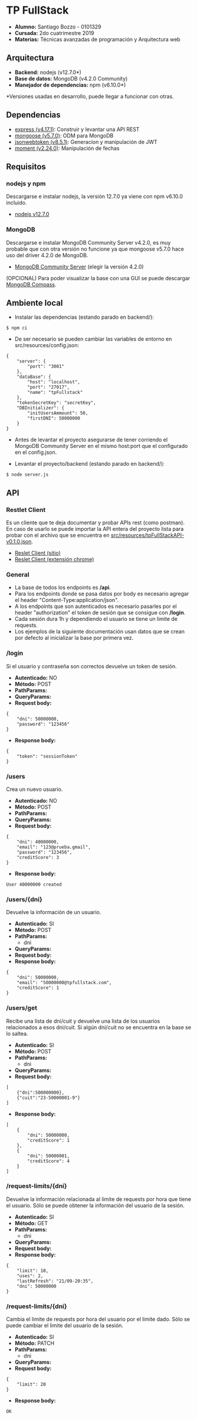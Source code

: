 # TP FullStack

- **Alumno:** Santiago Bozzo - 0101329
- **Cursada:** 2do cuatrimestre 2019
- **Materias:** Técnicas avanzadas de programación y Arquitectura web

## Arquitectura

- **Backend:** nodejs (v12.7.0*)
- **Base de datos:** MongoDB (v4.2.0 Community)
- **Manejador de dependencias:** npm (v6.10.0*)

*Versiones usadas en desarrollo, puede llegar a funcionar con otras.

## Dependencias

- [express (v4.17.1)](https://www.npmjs.com/package/express): Construir y levantar una API REST
- [mongoose (v5.7.0)](https://www.npmjs.com/package/mongoose): ODM para MongoDB
- [jsonwebtoken (v8.5.1)](https://www.npmjs.com/package/jsonwebtoken): Generacion y manipulación de JWT
- [moment (v2.24.0)](https://www.npmjs.com/package/moment): Manipulación de fechas

## Requisitos

### nodejs y npm
Descargarse e instalar nodejs, la versión 12.7.0 ya viene con npm v6.10.0 incluido.

- [nodejs v12.7.0](https://nodejs.org/download/release/v12.7.0/)

### MongoDB

Descargarse e instalar MongoDB Community Server v4.2.0, es muy probable que con otra 
versión no funcione ya que mongoose v5.7.0 hace uso del driver 4.2.0 de MongoDB.

- [MongoDB Community Server](https://www.mongodb.com/download-center/community) 
(elegir la versión 4.2.0)

(OPCIONAL) Para poder visualizar la base con una GUI se puede descargar 
[MongoDB Compass](https://www.mongodb.com/download-center/compass).

## Ambiente local

- Instalar las dependencias (estando parado en backend/):
```
$ npm ci
```

- De ser necesario se pueden cambiar las variables de entorno en 
src/resources/config.json:
```
{
    "server": {
        "port": "3001"
    },
    "dataBase": {
        "host": "localhost",
        "port": "27017",
        "name": "tpFullstack"
    },
    "tokenSecretKey": "secretKey",
    "DBInitializer": {
        "initUsersAmmount": 50,
        "firstDNI": 50000000
    }
}
```

- Antes de levantar el proyecto asegurarse de tener corriendo el MongoDB Community 
Server en el mismo host:port que el configurado en el config.json.

- Levantar el proyecto/backend (estando parado en backend/):
```
$ node server.js
```

## API

### Restlet Client

Es un cliente que te deja documentar y probar APIs rest (como postman). En caso de 
usarlo se puede importar la API entera del proyecto lista para probar con el archivo 
que se encuentra en [src/resources/tpFullStackAPI-v0.1.0.json](https://github.com/santibozzo/TPFullstack/blob/master/backend/src/resources/tpFullStackAPI-v0.1.0.json).

- [Reslet Client (sitio)](https://restlet.com/modules/client/)
- [Reslet Client (extensión chrome)](https://chrome.google.com/webstore/detail/restlet-client-rest-api-t/aejoelaoggembcahagimdiliamlcdmfm)

### General

- La base de todos los endpoints es **/api**.
- Para los endpoints donde se pasa datos por body es necesario agregar el header 
"Content-Type:application/json".
- A los endpoints que son autenticados es necesario pasarles por el header 
"authorization" el token de sesión que se consigue con **/login**.
- Cada sesión dura 1h y dependiendo el usuario se tiene un limite de requests.
- Los ejemplos de la siguiente documentación usan datos que se crean por defecto 
al inicializar la base por primera vez.


### /login

Si el usuario y contraseña son correctos devuelve un token de sesión.
- **Autenticado:** NO
- **Método:** POST
- **PathParams:**
- **QueryParams:**
- **Request body:**
```
{
    "dni": 50000000,
    "password": "123456"
}
```
- **Response body:**
```
{
    "token": "sessionToken"
}
```

### /users

Crea un nuevo usuario.
- **Autenticado:** NO
- **Método:** POST
- **PathParams:**
- **QueryParams:**
- **Request body:**
```
{
    "dni": 40000000,
    "email": "123@prueba.gmail",
    "password": "123456",
    "creditScore": 3
}
```
- **Response body:**
```
User 40000000 created
```

### /users/{dni}

Devuelve la información de un usuario.
- **Autenticado:** SI
- **Método:** POST
- **PathParams:**
    - dni
- **QueryParams:**
- **Request body:**
- **Response body:**
```
{
    "dni": 50000000,
    "email": "50000000@tpfullstack.com",
    "creditScore": 1
}
```

### /users/get

Recibe una lista de dni/cuit y devuelve una lista de los usuarios relacionados a 
esos dni/cuit. Si algún dni/cuit no se encuentra en la base se lo saltea.
- **Autenticado:** SI
- **Método:** POST
- **PathParams:**
    - dni
- **QueryParams:**
- **Request body:**
```
[
    {"dni":500000000},
    {"cuit":"23-50000001-9"}
]
```
- **Response body:**
```
[
    {
        "dni": 50000000,
        "creditScore": 1
    },
    {
        "dni": 50000001,
        "creditScore": 4
    }
]
```

### /request-limits/{dni}

Devuelve la información relacionada al limite de requests por hora que tiene el 
usuario. Sólo se puede obtener la información del usuario de la sesión.
- **Autenticado:** SI
- **Método:** GET
- **PathParams:**
    - dni
- **QueryParams:**
- **Request body:**
- **Response body:**
```
{
    "limit": 10,
    "uses": 2,
    "lastRefresh": "21/09-20:35",
    "dni": 50000000
}
```

### /request-limits/{dni}

Cambia el limite de requests por hora del usuario por el limite dado. Sólo se puede 
cambiar el limite del usuario de la sesión.
- **Autenticado:** SI
- **Método:** PATCH
- **PathParams:**
    - dni
- **QueryParams:**
- **Request body:**
```
{
    "limit": 20
}
```
- **Response body:**
```
OK
```